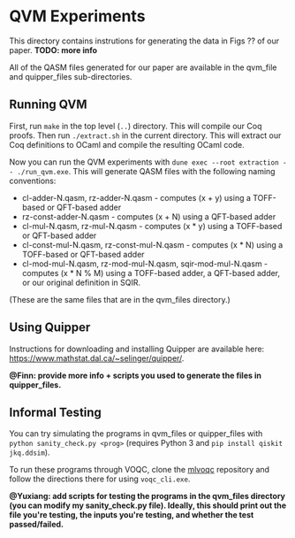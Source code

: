 # QVM Experiments

This directory contains instrutions for generating the data in Figs ?? of our paper. **TODO: more info**

All of the QASM files generated for our paper are available in the qvm_file and quipper_files sub-directories.

## Running QVM

First, run `make` in the top level (`..`) directory. This will compile our Coq proofs. Then run `./extract.sh` in the current directory. This will extract our Coq definitions to OCaml and compile the resulting OCaml code.

Now you can run the QVM experiments with `dune exec --root extraction -- ./run_qvm.exe`. This will generate QASM files with the following naming conventions:
* cl-adder-N.qasm, rz-adder-N.qasm - computes (x + y) using a TOFF-based or QFT-based adder
* rz-const-adder-N.qasm - computes (x + N) using a QFT-based adder
* cl-mul-N.qasm, rz-mul-N.qasm - computes (x * y) using a TOFF-based or QFT-based adder
* cl-const-mul-N.qasm, rz-const-mul-N.qasm - computes (x * N) using a TOFF-based or QFT-based adder
* cl-mod-mul-N.qasm, rz-mod-mul-N.qasm, sqir-mod-mul-N.qasm - computes (x * N % M) using a TOFF-based adder, a QFT-based adder, or our original definition in SQIR.

(These are the same files that are in the qvm_files directory.)

## Using Quipper

Instructions for downloading and installing Quipper are available here: https://www.mathstat.dal.ca/~selinger/quipper/. 

**@Finn: provide more info + scripts you used to generate the files in quipper_files.**

## Informal Testing

You can try simulating the programs in qvm_files or quipper_files with `python sanity_check.py <prog>` (requires Python 3 and `pip install qiskit jkq.ddsim`).

To run these programs through VOQC, clone the [mlvoqc](https://github.com/inQWIRE/mlvoqc) repository and follow the directions there for using `voqc_cli.exe`.

**@Yuxiang: add scripts for testing the programs in the qvm_files directory (you can modify my sanity_check.py file). Ideally, this should print out the file you're testing, the inputs you're testing, and whether the test passed/failed.**

